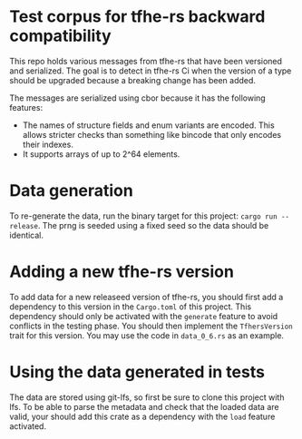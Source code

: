 # Test corpus for tfhe-rs backward compatibility
This repo holds various messages from tfhe-rs that have been versioned and serialized.
The goal is to detect in tfhe-rs Ci when the version of a type should be upgraded because a breaking change has been added.

The messages are serialized using cbor because it has the following features:
- The names of structure fields and enum variants are encoded. This allows stricter checks than something like bincode that only encodes their indexes.
- It supports arrays of up to 2^64 elements.

# Data generation
To re-generate the data, run the binary target for this project: `cargo run --release`. The prng is seeded using a fixed seed so the data should be identical.

# Adding a new tfhe-rs version
To add data for a new releaseed version of tfhe-rs, you should first add a dependency to this version in the `Cargo.toml` of this project. This dependency should only be activated with the `generate` feature to avoid conflicts in the testing phase.
You should then implement the `TfhersVersion` trait for this version. You may use the code in `data_0_6.rs` as an example.

# Using the data generated in tests
The data are stored using git-lfs, so first be sure to clone this project with lfs. To be able to parse the metadata and check that the loaded data are valid, your should add this crate as a dependency with the `load` feature activated.
